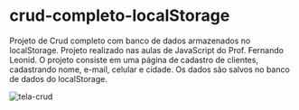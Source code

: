 # crud-completo-localStorage
Projeto de Crud completo com banco de dados armazenados no localStorage.
Projeto realizado nas aulas de JavaScript do Prof. Fernando Leonid.
O projeto consiste em uma página de cadastro de clientes, cadastrando nome, e-mail, celular e cidade.
Os dados são salvos no banco de dados do localStorage.

![tela-crud](https://user-images.githubusercontent.com/82469705/126069173-d91ce319-efe6-4dda-b174-e0265ce5f975.jpg)


